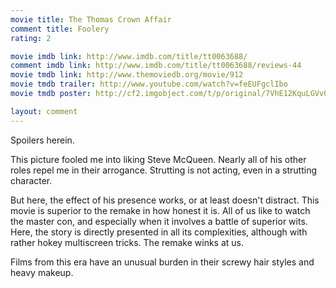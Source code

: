 ```yaml
---
movie title: The Thomas Crown Affair
comment title: Foolery
rating: 2

movie imdb link: http://www.imdb.com/title/tt0063688/
comment imdb link: http://www.imdb.com/title/tt0063688/reviews-44
movie tmdb link: http://www.themoviedb.org/movie/912
movie tmdb trailer: http://www.youtube.com/watch?v=feEUFgclIbo
movie tmdb poster: http://cf2.imgobject.com/t/p/original/7VhE12KquLGVv0CVlti434BRUYs.jpg

layout: comment
---
```


Spoilers herein.

This picture fooled me into liking Steve McQueen. Nearly all of his other roles repel me in their arrogance. Strutting is not acting, even in a strutting character. 

But here, the effect of his presence works, or at least doesn't distract. This movie is superior to the remake in how honest it is. All of us like to watch the master con, and especially when it involves a battle of superior wits. Here, the story is directly presented in all its complexities, although with rather hokey multiscreen tricks. The remake winks at us.

Films from this era have an unusual burden in their screwy hair styles and heavy makeup.